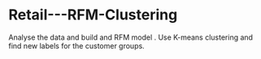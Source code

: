 # Retail---RFM-Clustering
Analyse the data and build and RFM model .
Use K-means clustering and find new labels for the customer groups.

